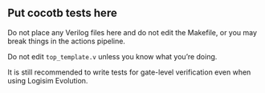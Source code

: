 ## Put cocotb tests here

Do not place any Verilog files here and do not edit the Makefile, or you may break things in the actions pipeline.

Do not edit `top_template.v` unless you know what you’re doing.

It is still recommended to write tests for gate-level verification even when using Logisim Evolution.
